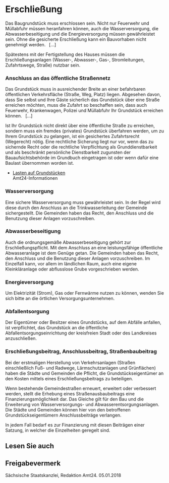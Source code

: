 # Erschließung

Das Baugrundstück muss erschlossen sein. Nicht nur Feuerwehr und Müllabfuhr müssen heranfahren können, auch die Wasserversorgung, die Abwasserbeseitigung und die Energieversorgung müssen gewährleistet sein. Ohne die gesicherte Erschließung kann ein Bauvorhaben nicht genehmigt werden.  [...]

Spätestens mit der Fertigstellung des Hauses müssen die Erschließungsanlagen (Wasser-, Abwasser-, Gas-, Stromleitungen, Zufahrtswege, Straße) nutzbar sein.

### Anschluss an das öffentliche Straßennetz

Das Grundstück muss in ausreichender Breite an einer befahrbaren öffentlichen Verkehrsfläche (Straße, Weg, Platz) liegen. Abgesehen davon, dass Sie selbst und Ihre Gäste sicherlich das Grundstück über eine Straße erreichen möchten, muss die Zufahrt so beschaffen sein, dass auch Feuerwehr, Krankenwagen, Polizei und Müllabfuhr Ihr Grundstück erreichen können.  [...]

Ist Ihr Grundstück nicht direkt über eine öffentliche Straße zu erreichen, sondern muss ein fremdes (privates) Grundstück überfahren werden, um zu Ihrem Grundstück zu gelangen, ist ein gesichertes Zufahrtsrecht (Wegerecht) nötig. Eine rechtliche Sicherung liegt nur vor, wenn das zu sichernde Recht oder die rechtliche Verpflichtung als Grunddienstbarkeit und als beschränkt persönliche Dienstbarkeit zugunsten der Bauaufsichtsbehörde im Grundbuch eingetragen ist oder wenn dafür eine Baulast übernommen worden ist.

* [Lasten auf Grundstücken](https://amt24dev.sachsen.de/zufi/lebenslagen/5000126)  
   Amt24-Informationen

### Wasserversorgung

Eine sichere Wasserversorgung muss gewährleistet sein. In der Regel wird diese durch den Anschluss an die Trinkwasserleitung der Gemeinde sichergestellt. Die Gemeinden haben das Recht, den Anschluss und die Benutzung dieser Anlagen vorzuschreiben.

### Abwasserbeseitigung

Auch die ordnungsgemäße Abwasserbeseitigung gehört zur Erschließungspflicht. Mit dem Anschluss an eine leistungsfähige öffentliche Abwasseranlage ist dem Genüge getan. Die Gemeinden haben das Recht, den Anschluss und die Benutzung dieser Anlagen vorzuschreiben. Im Einzelfall kann, vor allem im ländlichen Raum, auch eine eigene Kleinkläranlage oder abflusslose Grube vorgeschrieben werden.

### Energieversorgung

Um Elektrizität (Strom), Gas oder Fernwärme nutzen zu können, wenden Sie sich bitte an die örtlichen Versorgungsunternehmen.

### Abfallentsorgung

Der Eigentümer oder Besitzer eines Grundstücks, auf dem Abfälle anfallen, ist verpflichtet, das Grundstück an die öffentliche Abfallentsorgungseinrichtung der kreisfreien Stadt oder des Landkreises anzuschließen.

### Erschließungsbeitrag, Anschlussbeitrag, Straßenbaubeitrag

Bei der erstmaligen Herstellung von Verkehrsanlagen (Straßen einschließlich Fuß- und Radwege, Lärmschutzanlagen und Grünflächen) haben die Städte und Gemeinden die Pflicht, die Grundstückseigentümer an den Kosten mittels eines Erschließungsbeitrags zu beteiligen.

Wenn bestehende Gemeindestraßen erneuert, erweitert oder verbessert werden, stellt die Erhebung eines Straßenausbaubeitrags eine Finanzierungsmöglichkeit dar. Das Gleiche gilt für den Bau und die Erweiterung von Wasserversorgungs- und Abwasserentsorgungsanlagen. Die Städte und Gemeinden können hier von den betroffenen Grundstückseigentümern Anschlussbeiträge verlangen.

In jedem Fall bedarf es zur Finanzierung mit diesen Beiträgen einer Satzung, in welcher die Einzelheiten geregelt sind.

## Lesen Sie auch

## Freigabevermerk

Sächsische Staatskanzlei, Redaktion Amt24. 05.01.2018
